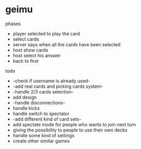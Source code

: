 # geimu

phases

- player selected to play the card
- select cards
- server says when all the cards have been selected
- host show cards
- host select his answer
- back to first

todo
- -check if username is already used-
- -add real cards and picking cards system-
- -handle 2/3 cards selection-
- add design
- -handle disconnections-
- handle kicks
- handle switch to spectator
- -add different kind of card sets-
- add spectate mode for people who wants to join next turn
- giving the possibility to people to use their own decks
- handle some kind of settings
- create other similar games
